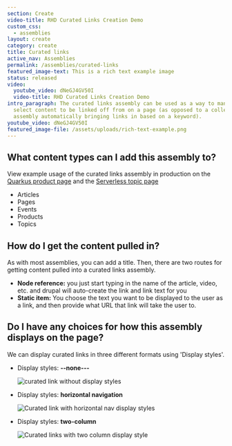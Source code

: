 ```yaml
---
section: Create
video-title: RHD Curated Links Creation Demo
custom_css:
  - assemblies
layout: create
category: create
title: Curated links
active_nav: Assemblies
permalink: /assemblies/curated-links
featured_image-text: This is a rich text example image
status: released
video:
  youtube_video: dNeGJ4GV50I
  video-title: RHD Curated Links Creation Demo
intro_paragraph: The curated links assembly can be used as a way to manually
  select content to be linked off from on a page (as opposed to a collection
  assembly automatically bringing links in based on a keyword).
youtube_video: dNeGJ4GV50I
featured_image-file: /assets/uploads/rich-text-example.png
---
```


## What content types can I add this assembly to?

View example usage of the curated links assembly in production on the [Quarkus product page](https://developers.redhat.com/products/quarkus/getting-started) and the [Serverless topic page](https://developers.redhat.com/topics/serverless-architecture)

* Articles 
* Pages
* Events
* Products
* Topics

## How do I get the content pulled in?

As with most assemblies, you can add a title. Then, there are two routes for getting content pulled into a curated links assembly. 

* **Node reference:** you just start typing in the name of the article, video, etc. and drupal will auto-create the link and link text for you
* **Static item:** You choose the text you want to be displayed to the user as a link, and then provide what URL that link will take the user to. 

## Do I have any choices for how this assembly displays on the page?

We can display curated links in three different formats using 'Display styles'.

* Display styles: **\--none---**

  ![curated link without display styles](/design-manual/assets/uploads/curated-link.png)
* Display styles: **horizontal navigation**

  ![Curated link with horizontal nav display styles](/design-manual/assets/uploads/curated-link-horizontal.png)
* Display styles: **two-column**

  ![Curated links with two column display style](/design-manual/assets/uploads/curated-link-2col.png)